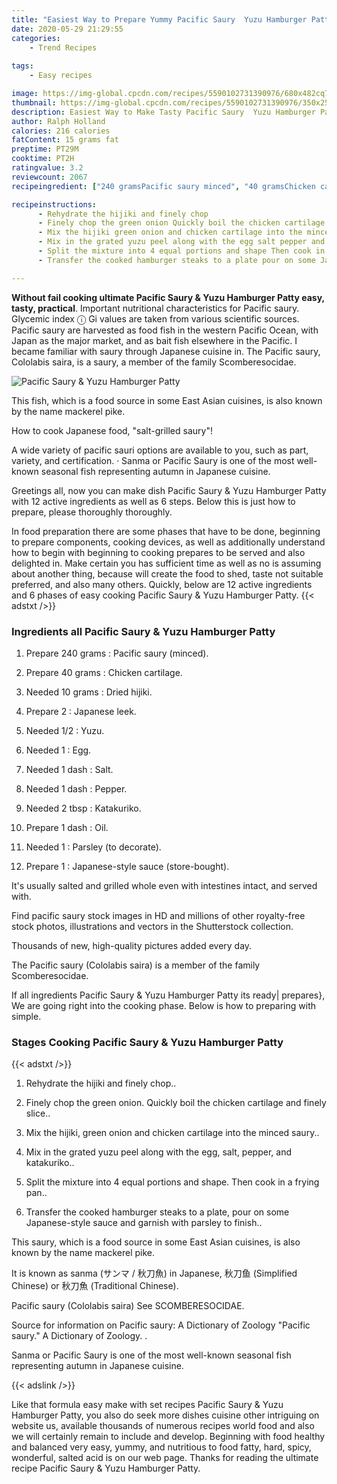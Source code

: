 ```yaml
---
title: "Easiest Way to Prepare Yummy Pacific Saury  Yuzu Hamburger Patty"
date: 2020-05-29 21:29:55
categories:
    - Trend Recipes
    
tags:
    - Easy recipes

image: https://img-global.cpcdn.com/recipes/5590102731390976/680x482cq70/pacific-saury-yuzu-hamburger-patty-recipe-main-photo.jpg
thumbnail: https://img-global.cpcdn.com/recipes/5590102731390976/350x250cq70/pacific-saury-yuzu-hamburger-patty-recipe-main-photo.jpg
description: Easiest Way to Make Tasty Pacific Saury  Yuzu Hamburger Patty with 12 ingredients and 6 stages of easy cooking.
author: Ralph Holland
calories: 216 calories
fatContent: 15 grams fat
preptime: PT29M
cooktime: PT2H
ratingvalue: 3.2
reviewcount: 2067
recipeingredient: ["240 gramsPacific saury minced", "40 gramsChicken cartilage", "10 gramsDried hijiki", "2Japanese leek", "1/2Yuzu", "1Egg", "1 dashSalt", "1 dashPepper", "2 tbspKatakuriko", "1 dashOil", "1Parsley to decorate", "1Japanesestyle sauce storebought"]

recipeinstructions: 
      - Rehydrate the hijiki and finely chop 
      - Finely chop the green onion Quickly boil the chicken cartilage and finely slice 
      - Mix the hijiki green onion and chicken cartilage into the minced saury 
      - Mix in the grated yuzu peel along with the egg salt pepper and katakuriko 
      - Split the mixture into 4 equal portions and shape Then cook in a frying pan 
      - Transfer the cooked hamburger steaks to a plate pour on some Japanesestyle sauce and garnish with parsley to finish

---
```




**Without fail cooking ultimate Pacific Saury &amp; Yuzu Hamburger Patty easy, tasty, practical**. Important nutritional characteristics for Pacific saury. Glycemic index ⓘ Gi values are taken from various scientific sources. Pacific saury are harvested as food fish in the western Pacific Ocean, with Japan as the major market, and as bait fish elsewhere in the Pacific. I became familiar with saury through Japanese cuisine in. The Pacific saury, Cololabis saira, is a saury, a member of the family Scomberesocidae.


![Pacific Saury &amp; Yuzu Hamburger Patty](https://img-global.cpcdn.com/recipes/5590102731390976/680x482cq70/pacific-saury-yuzu-hamburger-patty-recipe-main-photo.jpg "Pacific Saury &amp; Yuzu Hamburger Patty")



This fish, which is a food source in some East Asian cuisines, is also known by the name mackerel pike.

How to cook Japanese food, &#34;salt-grilled saury&#34;!

A wide variety of pacific sauri options are available to you, such as part, variety, and certification. · Sanma or Pacific Saury is one of the most well-known seasonal fish representing autumn in Japanese cuisine.


Greetings all, now you can make dish Pacific Saury &amp; Yuzu Hamburger Patty with 12 active ingredients as well as 6 steps. Below this is just how to prepare, please thoroughly thoroughly.

In food preparation there are some phases that have to be done, beginning to prepare components, cooking devices, as well as additionally understand how to begin with beginning to cooking prepares to be served and also delighted in. Make certain you has sufficient time as well as no is assuming about another thing, because will create the food to shed, taste not suitable preferred, and also many others. Quickly, below are 12 active ingredients and 6 phases of easy cooking Pacific Saury &amp; Yuzu Hamburger Patty.
{{< adstxt />}}

### Ingredients all Pacific Saury &amp; Yuzu Hamburger Patty


1. Prepare 240 grams : Pacific saury (minced).

1. Prepare 40 grams : Chicken cartilage.

1. Needed 10 grams : Dried hijiki.

1. Prepare 2 : Japanese leek.

1. Needed 1/2 : Yuzu.

1. Needed 1 : Egg.

1. Needed 1 dash : Salt.

1. Needed 1 dash : Pepper.

1. Needed 2 tbsp : Katakuriko.

1. Prepare 1 dash : Oil.

1. Needed 1 : Parsley (to decorate).

1. Prepare 1 : Japanese-style sauce (store-bought).


It&#39;s usually salted and grilled whole even with intestines intact, and served with.

Find pacific saury stock images in HD and millions of other royalty-free stock photos, illustrations and vectors in the Shutterstock collection.

Thousands of new, high-quality pictures added every day.

The Pacific saury (Cololabis saira) is a member of the family Scomberesocidae.


If all ingredients Pacific Saury &amp; Yuzu Hamburger Patty its ready| prepares}, We are going right into the cooking phase. Below is how to preparing with simple.

### Stages Cooking Pacific Saury &amp; Yuzu Hamburger Patty

{{< adstxt />}}


1. Rehydrate the hijiki and finely chop..



1. Finely chop the green onion. Quickly boil the chicken cartilage and finely slice..



1. Mix the hijiki, green onion and chicken cartilage into the minced saury..



1. Mix in the grated yuzu peel along with the egg, salt, pepper, and katakuriko..



1. Split the mixture into 4 equal portions and shape. Then cook in a frying pan..



1. Transfer the cooked hamburger steaks to a plate, pour on some Japanese-style sauce and garnish with parsley to finish..




This saury, which is a food source in some East Asian cuisines, is also known by the name mackerel pike.

It is known as sanma (サンマ / 秋刀魚) in Japanese, 秋刀鱼 (Simplified Chinese) or 秋刀魚 (Traditional Chinese).

Pacific saury (Cololabis saira) See SCOMBERESOCIDAE.

Source for information on Pacific saury: A Dictionary of Zoology &#34;Pacific saury.&#34; A Dictionary of Zoology. .

Sanma or Pacific Saury is one of the most well-known seasonal fish representing autumn in Japanese cuisine.


{{< adslink />}}

Like that formula easy make with set recipes Pacific Saury &amp; Yuzu Hamburger Patty, you also do seek more dishes cuisine other intriguing on website us, available thousands of numerous recipes world food and also we will certainly remain to include and develop. Beginning with food healthy and balanced very easy, yummy, and nutritious to food fatty, hard, spicy, wonderful, salted acid is on our web page. Thanks for reading the ultimate recipe Pacific Saury &amp; Yuzu Hamburger Patty.
